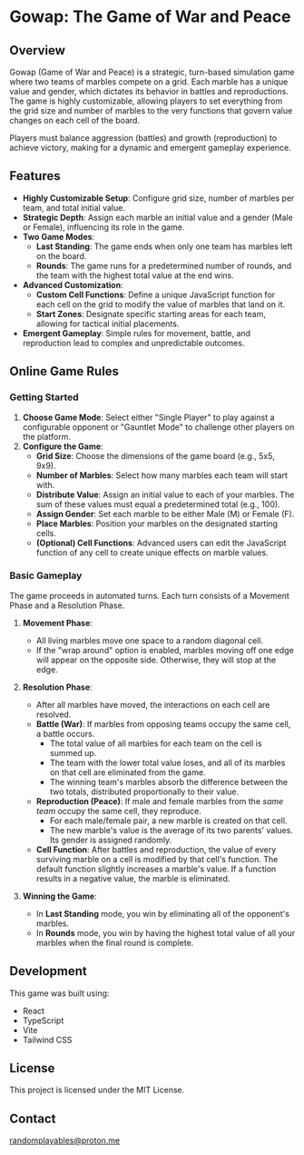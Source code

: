 # Gowap: The Game of War and Peace

## Overview

Gowap (Game of War and Peace) is a strategic, turn-based simulation game where two teams of marbles compete on a grid. Each marble has a unique value and gender, which dictates its behavior in battles and reproductions. The game is highly customizable, allowing players to set everything from the grid size and number of marbles to the very functions that govern value changes on each cell of the board.

Players must balance aggression (battles) and growth (reproduction) to achieve victory, making for a dynamic and emergent gameplay experience.

## Features

-   **Highly Customizable Setup**: Configure grid size, number of marbles per team, and total initial value.
-   **Strategic Depth**: Assign each marble an initial value and a gender (Male or Female), influencing its role in the game.
-   **Two Game Modes**:
    -   **Last Standing**: The game ends when only one team has marbles left on the board.
    -   **Rounds**: The game runs for a predetermined number of rounds, and the team with the highest total value at the end wins.
-   **Advanced Customization**:
    -   **Custom Cell Functions**: Define a unique JavaScript function for each cell on the grid to modify the value of marbles that land on it.
    -   **Start Zones**: Designate specific starting areas for each team, allowing for tactical initial placements.
-   **Emergent Gameplay**: Simple rules for movement, battle, and reproduction lead to complex and unpredictable outcomes.

## Online Game Rules

### Getting Started

1.  **Choose Game Mode**: Select either "Single Player" to play against a configurable opponent or "Gauntlet Mode" to challenge other players on the platform.
2.  **Configure the Game**:
    -   **Grid Size**: Choose the dimensions of the game board (e.g., 5x5, 9x9).
    -   **Number of Marbles**: Select how many marbles each team will start with.
    -   **Distribute Value**: Assign an initial value to each of your marbles. The sum of these values must equal a predetermined total (e.g., 100).
    -   **Assign Gender**: Set each marble to be either Male (M) or Female (F).
    -   **Place Marbles**: Position your marbles on the designated starting cells.
    -   **(Optional) Cell Functions**: Advanced users can edit the JavaScript function of any cell to create unique effects on marble values.

### Basic Gameplay

The game proceeds in automated turns. Each turn consists of a Movement Phase and a Resolution Phase.

1.  **Movement Phase**:
    -   All living marbles move one space to a random diagonal cell.
    -   If the "wrap around" option is enabled, marbles moving off one edge will appear on the opposite side. Otherwise, they will stop at the edge.

2.  **Resolution Phase**:
    -   After all marbles have moved, the interactions on each cell are resolved.
    -   **Battle (War)**: If marbles from opposing teams occupy the same cell, a battle occurs.
        -   The total value of all marbles for each team on the cell is summed up.
        -   The team with the lower total value loses, and all of its marbles on that cell are eliminated from the game.
        -   The winning team's marbles absorb the difference between the two totals, distributed proportionally to their value.
    -   **Reproduction (Peace)**: If male and female marbles from the *same team* occupy the same cell, they reproduce.
        -   For each male/female pair, a new marble is created on that cell.
        -   The new marble's value is the average of its two parents' values. Its gender is assigned randomly.
    -   **Cell Function**: After battles and reproduction, the value of every surviving marble on a cell is modified by that cell's function. The default function slightly increases a marble's value. If a function results in a negative value, the marble is eliminated.

3.  **Winning the Game**:
    -   In **Last Standing** mode, you win by eliminating all of the opponent's marbles.
    -   In **Rounds** mode, you win by having the highest total value of all your marbles when the final round is complete.

## Development

This game was built using:
-   React
-   TypeScript
-   Vite
-   Tailwind CSS

## License

This project is licensed under the MIT License.

## Contact

randomplayables@proton.me